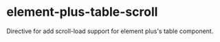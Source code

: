 # element-plus-table-scroll
Directive for add scroll-load support for element plus's table component.
